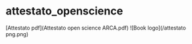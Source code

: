 # attestato_openscience

[Attestato pdf](Attestato open science ARCA.pdf)
![Book logo](/attestato png.png)
